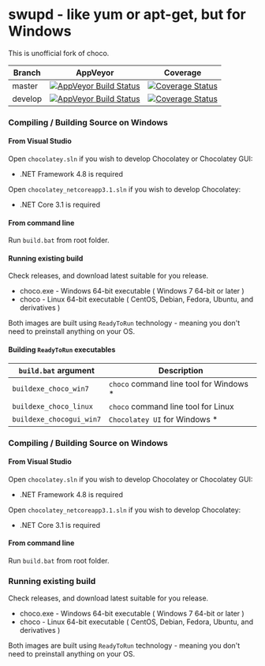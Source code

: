 # swupd - like yum or apt-get, but for Windows

This is unofficial fork of choco.

Branch  | AppVeyor | Coverage
------------- | ------------- | -------------
master | [![AppVeyor Build Status](https://ci.appveyor.com/api/projects/status/44so8j4tsi0k2bx0/branch/master?svg=true)](https://ci.appveyor.com/project/tapika/swupd/branch/master) |  [![Coverage Status](https://coveralls.io/repos/github/tapika/swupd/badge.svg?branch=master)](https://coveralls.io/github/tapika/swupd?branch=master)
develop | [![AppVeyor Build Status](https://ci.appveyor.com/api/projects/status/44so8j4tsi0k2bx0/branch/develop?svg=true)](https://ci.appveyor.com/project/tapika/swupd/branch/develop) | [![Coverage Status](https://coveralls.io/repos/github/tapika/swupd/badge.svg?branch=develop)](https://coveralls.io/github/tapika/swupd?branch=develop)



### Compiling / Building Source on Windows

#### From Visual Studio

Open `chocolatey.sln` if you wish to develop Chocolatey or Chocolatey GUI:
 * .NET Framework 4.8 is required

Open `chocolatey_netcoreapp3.1.sln` if you wish to develop Chocolatey:
 * .NET Core 3.1 is required

#### From command line

Run `build.bat` from root folder.

#### Running existing build

Check releases, and download latest suitable for you release.

 * choco.exe - Windows 64-bit executable ( Windows 7 64-bit or later )
 * choco - Linux 64-bit executable ( CentOS, Debian, Fedora, Ubuntu, and derivatives )

Both images are built using `ReadyToRun` technology - meaning you don't need to preinstall anything on your OS.

#### Building `ReadyToRun` executables

| `build.bat` argument     | Description                             |
| ------------------------ | --------------------------------------- |
| `buildexe_choco_win7`    | `choco` command line tool for Windows * |
| `buildexe_choco_linux`   | `choco` command line tool for Linux     |
| `buildexe_chocogui_win7` | `Chocolatey UI` for Windows *           |



### Compiling / Building Source on Windows

#### From Visual Studio

Open `chocolatey.sln` if you wish to develop Chocolatey or Chocolatey GUI:
 * .NET Framework 4.8 is required

Open `chocolatey_netcoreapp3.1.sln` if you wish to develop Chocolatey:
 * .NET Core 3.1 is required

#### From command line

Run `build.bat` from root folder.

### Running existing build

Check releases, and download latest suitable for you release.

 * choco.exe - Windows 64-bit executable ( Windows 7 64-bit or later )
 * choco - Linux 64-bit executable ( CentOS, Debian, Fedora, Ubuntu, and derivatives )

Both images are built using `ReadyToRun` technology - meaning you don't need to preinstall anything on your OS.

